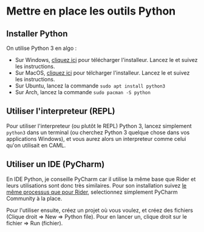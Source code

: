 # Mettre en place les outils Python

## Installer Python

On utilise Python 3 en algo : 

- Sur Windows, [cliquez ici](https://www.python.org/ftp/python/3.8.0/python-3.8.0-amd64.exe) pour télécharger l'installeur. Lancez le et suivez les instructions.
- Sur MacOS, [cliquez ici](https://www.python.org/ftp/python/3.8.0/python-3.8.0-macosx10.9.pkg) pour télcharger l'installeur. Lancez le et suivez les instructions.
- Sur Ubuntu, lancez la commande `sudo apt install python3`
- Sur Arch, lancez la commande `sudo pacman -S python`

## Utiliser l'interpreteur (REPL)

Pour utiliser l'interpreteur (ou plutôt le REPL) Python 3, lancez simplement `python3` dans un terminal (ou cherchez Python 3 quelque chose dans vos applications Windows),
et vous aurez alors un interpreteur comme celui qu'on utilisait en CAML.

## Utiliser un IDE (PyCharm)

En IDE Python, je conseille PyCharm car il utilise la même base que Rider et leurs utilisations sont donc très similaires. Pour son installation suivez
[le même processus que pour Rider](https://epita.litarvan.com/a/pg-00), selectionnez simplement PyCharm Community à la place.

Pour l'utiliser ensuite, créez un projet où vous voulez, et créez des fichiers (Clique droit => New => Python file). Pour en lancer un, clique droit sur le fichier => Run (fichier).

